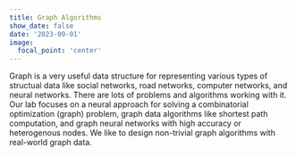 ```yaml
---
title: Graph Algorithms
show_date: false
date: '2023-09-01'
image:
  focal_point: 'center'
---
```


Graph is a very useful data structure for representing various types of structual data like social networks, road networks, computer networks, and neural networks. There are lots of problems and algorithms working with it. Our lab focuses on a neural approach for solving a combinatorial optimization (graph) problem, graph data algorithms like shortest path computation, and graph neural networks with high accuracy or heterogenous nodes. We like to design non-trivial graph algorithms with real-world graph data.
